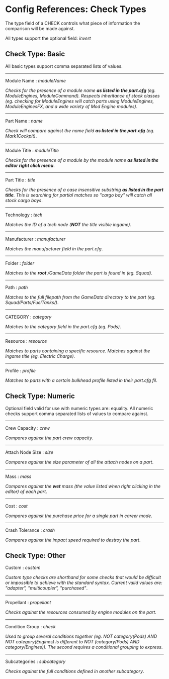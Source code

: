 # Config References: Check Types

The type field of a CHECK controls what piece of information the comparison will be made against.

All types support the optional field: _invert_

## Check Type: Basic

All basic types support comma separated lists of values.

---

Module Name : _moduleName_

_Checks for the presence of a module name **as listed in the part.cfg** (eg. ModuleEngines, ModuleCommand). Respects inheritance of stock classes (eg. checking for ModuleEngines will catch parts using ModuleEngines, ModuleEnginesFX, and a wide variety of Mod Engine modules)_.

---

Part Name : _name_

_Check will compare against the name field **as listed in the part.cfg** (eg. Mark1Cockpit)_.

---

Module Title : _moduleTitle_

_Checks for the presence of a module by the module name **as listed in the editor right click menu**_.

---

Part Title : _title_

_Checks for the presence of a case insensitive substring **as listed in the part title**. This is searching for partial matches so "cargo bay" will catch all stock cargo bays_.

---

Technology : _tech_

_Matches the ID of a tech node (**NOT** the title visible ingame)_.

---

Manufacturer : _manufacturer_

_Matches the manufacturer field in the part.cfg_.

---

Folder : _folder_

<!-- markdownlint-disable MD033 -->

_Matches to the **root** <ksp>/GameData folder the part is found in (eg. Squad)_.

<!-- markdownlint-restore -->

---

Path : _path_

_Matches to the full filepath from the GameData directory to the part (eg. Squad/Parts/FuelTanks/)_.

---

CATEGORY : _category_

_Matches to the category field in the part.cfg (eg. Pods)_.

---

Resource : _resource_

_Matches to parts containing a specific resource. Matches against the ingame title (eg. Electric Charge)_.

---

Profile : _profile_

_Matches to parts with a  certain bulkhead profile listed in their part.cfg fil_.

## Check Type: Numeric

Optional field valid for use with numeric types are: equality.
All numeric checks support comma separated lists of values to compare against.

---

Crew Capacity : _crew_

_Compares against the part crew capacity_.

---

Attach Node Size : _size_

_Compares against the size parameter of all the attach nodes on a part_.

---

Mass : _mass_

_Compares against the **wet** mass (the value listed when right clicking in the editor) of each part_.

---

Cost : _cost_

_Compares against the purchase price for a single part in career mode_.

---

Crash Tolerance : _crash_

_Compares against the impact speed required to destroy the part_.

## Check Type: Other

Custom : _custom_

_Custom type checks are shorthand for some checks that would be difficult or impossible to achieve with the standard syntax. Current valid values are: "adapter", "multicoupler", "purchased"_.

---

Propellant : _propellant_

_Checks against the resources consumed by engine modules on the part_.

---

Condition Group : _check_

_Used to group several conditions together (eg. NOT category(Pods) AND NOT category(Engines) is different to NOT (category(Pods) AND category(Engines)). The second requires a conditional grouping to express_.

---

Subcategories : _subcategory_

_Checks against the full conditions defined in another subcategory_.
